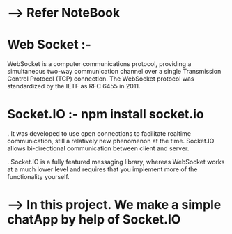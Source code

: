 
# --> Refer NoteBook


# Web Socket :-
WebSocket is a computer communications protocol, providing a simultaneous two-way communication channel over a single Transmission Control Protocol (TCP) connection. The WebSocket protocol was standardized by the IETF as RFC 6455 in 2011.

# Socket.IO :- npm install socket.io
. It was developed to use open connections to facilitate realtime communication, still a relatively new phenomenon at the time. Socket.IO allows bi-directional communication between client and server.

. Socket.IO is a fully featured messaging library, whereas WebSocket works at a much lower level and requires that you implement more of the functionality yourself.


# --> In this project. We make a simple chatApp by help of Socket.IO 

